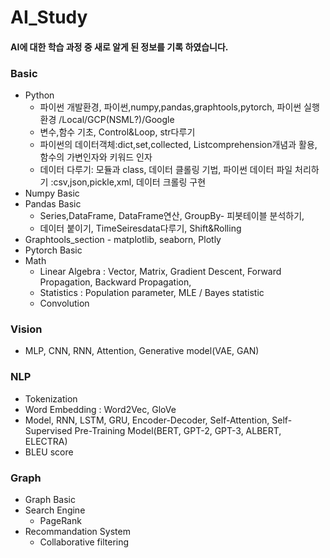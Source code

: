 # AI_Study
#### AI에 대한 학습 과정 중 새로 알게 된 정보를 기록 하였습니다.  

### Basic
- Python
  - 파이썬 개발환경, 파이썬,numpy,pandas,graphtools,pytorch, 파이썬 실행환경 /Local/GCP(NSML?)/Google  
  - 변수,함수 기초, Control&Loop, str다루기  
  - 파이썬의 데이터객체:dict,set,collected, Listcomprehension개념과 활용, 함수의 가변인자와 키워드 인자  
  - 데이터 다루기: 모듈과 class, 데이터 클롤링 기법, 파이썬 데이터 파일 처리하기 :csv,json,pickle,xml, 데이터 크롤링 구현  
- Numpy Basic 
- Pandas Basic
  - Series,DataFrame, DataFrame연산, GroupBy- 피봇테이블 분석하기, 
  - 데이터 붙이기, TimeSeiresdata다루기, Shift&Rolling
- Graphtools_section - matplotlib, seaborn, Plotly
- Pytorch Basic
- Math
  - Linear Algebra : Vector, Matrix, Gradient Descent, Forward Propagation, Backward Propagation, 
  - Statistics : Population parameter, MLE / Bayes statistic
  - Convolution

### Vision
- MLP, CNN, RNN, Attention, Generative model(VAE, GAN)

### NLP
- Tokenization
- Word Embedding : Word2Vec, GloVe
- Model, RNN, LSTM, GRU, Encoder-Decoder, Self-Attention, Self-Supervised Pre-Training Model(BERT, GPT-2, GPT-3, ALBERT, ELECTRA)
- BLEU score

### Graph
- Graph Basic
- Search Engine
  - PageRank
- Recommandation System
  - Collaborative filtering

